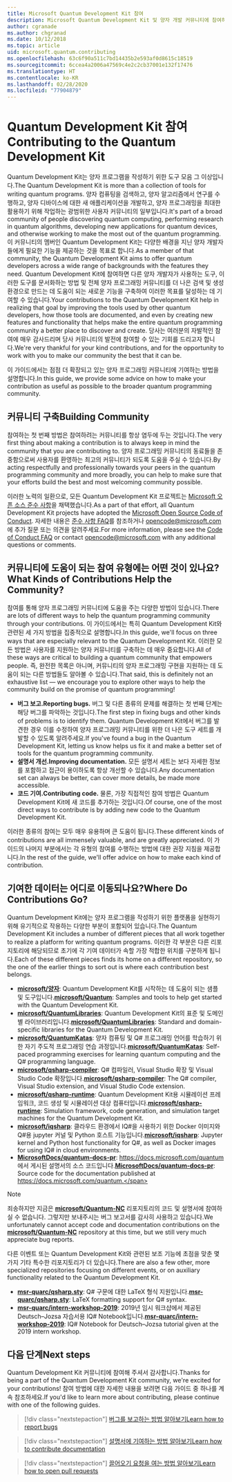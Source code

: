 ```yaml
---
title: Microsoft Quantum Development Kit 참여
description: Microsoft Quantum Development Kit 및 양자 개발 커뮤니티에 참여하는 방법을 알아봅니다.
author: cgranade
ms.author: chgranad
ms.date: 10/12/2018
ms.topic: article
uid: microsoft.quantum.contributing
ms.openlocfilehash: 63c6f90a511c7bd14435b2e593af0d8615c18519
ms.sourcegitcommit: 6ccea4a2006a47569c4e2c2cb37001e132f17476
ms.translationtype: HT
ms.contentlocale: ko-KR
ms.lasthandoff: 02/28/2020
ms.locfileid: "77904879"
---
```

# <a name="contributing-to-the-quantum-development-kit"></a><span data-ttu-id="810fe-103">Quantum Development Kit 참여</span><span class="sxs-lookup"><span data-stu-id="810fe-103">Contributing to the Quantum Development Kit</span></span> #

<span data-ttu-id="810fe-104">Quantum Development Kit는 양자 프로그램을 작성하기 위한 도구 모음 그 이상입니다.</span><span class="sxs-lookup"><span data-stu-id="810fe-104">The Quantum Development Kit is more than a collection of tools for writing quantum programs.</span></span>
<span data-ttu-id="810fe-105">양자 컴퓨팅을 검색하고, 양자 알고리즘에서 연구를 수행하고, 양자 디바이스에 대한 새 애플리케이션을 개발하고, 양자 프로그래밍을 최대한 활용하기 위해 작업하는 광범위한 사용자 커뮤니티의 일부입니다.</span><span class="sxs-lookup"><span data-stu-id="810fe-105">It's part of a broad community of people discovering quantum computing, performing research in quantum algorithms, developing new applications for quantum devices, and otherwise working to make the most out of the quantum programming.</span></span>
<span data-ttu-id="810fe-106">이 커뮤니티의 멤버인 Quantum Development Kit는 다양한 배경을 지닌 양자 개발자들에게 필요한 기능을 제공하는 것을 목표로 합니다.</span><span class="sxs-lookup"><span data-stu-id="810fe-106">As a member of that community, the Quantum Development Kit aims to offer quantum developers across a wide range of backgrounds with the features they need.</span></span>
<span data-ttu-id="810fe-107">Quantum Development Kit에 참여하면 다른 양자 개발자가 사용하는 도구, 이러한 도구를 문서화하는 방법 및 전체 양자 프로그래밍 커뮤니티를 더 나은 검색 및 생성 환경으로 만드는 데 도움이 되는 새로운 기능을 구축하여 이러한 목표를 달성하는 데 기여할 수 있습니다.</span><span class="sxs-lookup"><span data-stu-id="810fe-107">Your contributions to the Quantum Development Kit help in realizing that goal by improving the tools used by other quantum developers, how those tools are documented, and even by creating new features and functionality that helps make the entire quantum programming community a better place to discover and create.</span></span>
<span data-ttu-id="810fe-108">당사는 여러분의 자발적인 참여에 매우 감사드리며 당사 커뮤니티의 발전에 참여할 수 있는 기회를 드리고자 합니다.</span><span class="sxs-lookup"><span data-stu-id="810fe-108">We're very thankful for your kind contributions, and for the opportunity to work with you to make our community the best that it can be.</span></span>

<span data-ttu-id="810fe-109">이 가이드에서는 점점 더 확장되고 있는 양자 프로그래밍 커뮤니티에 기여하는 방법을 설명합니다.</span><span class="sxs-lookup"><span data-stu-id="810fe-109">In this guide, we provide some advice on how to make your contribution as useful as possible to the broader quantum programming community.</span></span>

## <a name="building-community"></a><span data-ttu-id="810fe-110">커뮤니티 구축</span><span class="sxs-lookup"><span data-stu-id="810fe-110">Building Community</span></span> ##

<span data-ttu-id="810fe-111">참여하는 첫 번째 방법은 참여하려는 커뮤니티를 항상 염두에 두는 것입니다.</span><span class="sxs-lookup"><span data-stu-id="810fe-111">The very first thing about making a contribution is to always keep in mind the community that you are contributing to.</span></span>
<span data-ttu-id="810fe-112">양자 프로그래밍 커뮤니티의 동료들을 존중함으로써 사용자를 환영하는 최고의 커뮤니티가 되도록 도움을 주실 수 있습니다.</span><span class="sxs-lookup"><span data-stu-id="810fe-112">By acting respectfully and professionally towards your peers in the quantum programming community and more broadly, you can help to make sure that your efforts build the best and most welcoming community possible.</span></span>

<span data-ttu-id="810fe-113">이러한 노력의 일환으로, 모든 Quantum Development Kit 프로젝트는 [Microsoft 오픈 소스 준수 사항](https://opensource.microsoft.com/codeofconduct/)을 채택했습니다.</span><span class="sxs-lookup"><span data-stu-id="810fe-113">As a part of that effort, all Quantum Development Kit projects have adopted the [Microsoft Open Source Code of Conduct](https://opensource.microsoft.com/codeofconduct/).</span></span>
<span data-ttu-id="810fe-114">자세한 내용은 [준수 사항 FAQ](https://opensource.microsoft.com/codeofconduct/faq/)를 참조하거나 [opencode@microsoft.com](mailto:opencode@microsoft.com)에 추가 질문 또는 의견을 알려주세요.</span><span class="sxs-lookup"><span data-stu-id="810fe-114">For more information, please see the [Code of Conduct FAQ](https://opensource.microsoft.com/codeofconduct/faq/) or contact [opencode@microsoft.com](mailto:opencode@microsoft.com) with any additional questions or comments.</span></span>

## <a name="what-kinds-of-contributions-help-the-community"></a><span data-ttu-id="810fe-115">커뮤니티에 도움이 되는 참여 유형에는 어떤 것이 있나요?</span><span class="sxs-lookup"><span data-stu-id="810fe-115">What Kinds of Contributions Help the Community?</span></span> ##

<span data-ttu-id="810fe-116">참여를 통해 양자 프로그래밍 커뮤니티에 도움을 주는 다양한 방법이 있습니다.</span><span class="sxs-lookup"><span data-stu-id="810fe-116">There are lots of different ways to help the quantum programming community through your contributions.</span></span>
<span data-ttu-id="810fe-117">이 가이드에서는 특히 Quantum Development Kit와 관련된 세 가지 방법을 집중적으로 설명합니다.</span><span class="sxs-lookup"><span data-stu-id="810fe-117">In this guide, we'll focus on three ways that are especially relevant to the Quantum Development Kit.</span></span>
<span data-ttu-id="810fe-118">이러한 모든 방법은 사용자를 지원하는 양자 커뮤니티를 구축하는 데 매우 중요합니다.</span><span class="sxs-lookup"><span data-stu-id="810fe-118">All of these ways are critical to building a quantum community that empowers people.</span></span>
<span data-ttu-id="810fe-119">즉, 완전한 목록은 아니며, 커뮤니티의 양자 프로그래밍 구현을 지원하는 데 도움이 되는 다른 방법들도 알아볼 수 있습니다.</span><span class="sxs-lookup"><span data-stu-id="810fe-119">That said, this is definitely not an exhaustive list — we encourage you to explore other ways to help the community build on the promise of quantum programming!</span></span>

- <span data-ttu-id="810fe-120">**버그 보고.**</span><span class="sxs-lookup"><span data-stu-id="810fe-120">**Reporting bugs.**</span></span> <span data-ttu-id="810fe-121">버그 및 다른 종류의 문제를 해결하는 첫 번째 단계는 해당 버그를 파악하는 것입니다.</span><span class="sxs-lookup"><span data-stu-id="810fe-121">The first step in fixing bugs and other kinds of problems is to identify them.</span></span> <span data-ttu-id="810fe-122">Quantum Development Kit에서 버그를 발견한 경우 이를 수정하여 양자 프로그래밍 커뮤니티를 위한 더 나은 도구 세트를 개발할 수 있도록 알려주세요.</span><span class="sxs-lookup"><span data-stu-id="810fe-122">If you've found a bug in the Quantum Development Kit, letting us know helps us fix it and make a better set of tools for the quantum programming community.</span></span>
- <span data-ttu-id="810fe-123">**설명서 개선.**</span><span class="sxs-lookup"><span data-stu-id="810fe-123">**Improving documentation.**</span></span> <span data-ttu-id="810fe-124">모든 설명서 세트는 보다 자세한 정보를 포함하고 접근이 용이하도록 항상 개선할 수 있습니다.</span><span class="sxs-lookup"><span data-stu-id="810fe-124">Any documentation set can always be better, can cover more details, be made more accessible.</span></span>
- <span data-ttu-id="810fe-125">**코드 기여.**</span><span class="sxs-lookup"><span data-stu-id="810fe-125">**Contributing code.**</span></span> <span data-ttu-id="810fe-126">물론, 가장 직접적인 참여 방법은 Quantum Development Kit에 새 코드를 추가하는 것입니다.</span><span class="sxs-lookup"><span data-stu-id="810fe-126">Of course, one of the most direct ways to contribute is by adding new code to the Quantum Development Kit.</span></span>

<span data-ttu-id="810fe-127">이러한 종류의 참여는 모두 매우 유용하며 큰 도움이 됩니다.</span><span class="sxs-lookup"><span data-stu-id="810fe-127">These different kinds of contributions are all immensely valuable, and are greatly appreciated.</span></span>
<span data-ttu-id="810fe-128">이 가이드의 나머지 부분에서는 각 유형의 참여를 수행하는 방법에 대한 권장 지침을 제공합니다.</span><span class="sxs-lookup"><span data-stu-id="810fe-128">In the rest of the guide, we'll offer advice on how to make each kind of contribution.</span></span>

## <a name="where-do-contributions-go"></a><span data-ttu-id="810fe-129">기여한 데이터는 어디로 이동되나요?</span><span class="sxs-lookup"><span data-stu-id="810fe-129">Where Do Contributions Go?</span></span> ##

<span data-ttu-id="810fe-130">Quantum Development Kit에는 양자 프로그램을 작성하기 위한 플랫폼을 실현하기 위해 유기적으로 작용하는 다양한 부분이 포함되어 있습니다.</span><span class="sxs-lookup"><span data-stu-id="810fe-130">The Quantum Development Kit includes a number of different pieces that all work together to realize a platform for writing quantum programs.</span></span>
<span data-ttu-id="810fe-131">이러한 각 부분은 다른 리포지토리에 해당되므로 초기에 각 기여 데이터가 속할 가장 적합한 위치를 구분하게 됩니다.</span><span class="sxs-lookup"><span data-stu-id="810fe-131">Each of these different pieces finds its home on a different repository, so the one of the earlier things to sort out is where each contribution best belongs.</span></span>

- <span data-ttu-id="810fe-132">[**microsoft/양자**](https://github.com/Microsoft/Quantum): Quantum Development Kit를 시작하는 데 도움이 되는 샘플 및 도구입니다.</span><span class="sxs-lookup"><span data-stu-id="810fe-132">[**microsoft/Quantum**](https://github.com/Microsoft/Quantum): Samples and tools to help get started with the Quantum Development Kit.</span></span>
- <span data-ttu-id="810fe-133">[**microsoft/QuantumLibraries**](https://github.com/Microsoft/QuantumLibraries): Quantum Development Kit의 표준 및 도메인별 라이브러리입니다.</span><span class="sxs-lookup"><span data-stu-id="810fe-133">[**microsoft/QuantumLibraries**](https://github.com/Microsoft/QuantumLibraries): Standard and domain-specific libraries for the Quantum Development Kit.</span></span>
- <span data-ttu-id="810fe-134">[**microsoft/QuantumKatas**](https://github.com/Microsoft/QuantumKatas): 양자 컴퓨팅 및 Q# 프로그래밍 언어를 학습하기 위한 자기 주도적 프로그래밍 연습 과정입니다.</span><span class="sxs-lookup"><span data-stu-id="810fe-134">[**microsoft/QuantumKatas**](https://github.com/Microsoft/QuantumKatas): Self-paced programming exercises for learning quantum computing and the Q# programming language.</span></span>
- <span data-ttu-id="810fe-135">[**microsoft/qsharp-compiler**](https://github.com/microsoft/qsharp-compiler): Q# 컴파일러, Visual Studio 확장 및 Visual Studio Code 확장입니다.</span><span class="sxs-lookup"><span data-stu-id="810fe-135">[**microsoft/qsharp-compiler**](https://github.com/microsoft/qsharp-compiler): The Q# compiler, Visual Studio extension, and Visual Studio Code extension.</span></span>
- <span data-ttu-id="810fe-136">[**microsoft/qsharp-runtime**](https://github.com/microsoft/qsharp-runtime): Quantum Development Kit용 시뮬레이션 프레임워크, 코드 생성 및 시뮬레이션 대상 컴퓨터입니다.</span><span class="sxs-lookup"><span data-stu-id="810fe-136">[**microsoft/qsharp-runtime**](https://github.com/microsoft/qsharp-runtime): Simulation framework, code generation, and simulation target machines for the Quantum Development Kit.</span></span>
- <span data-ttu-id="810fe-137">[**microsoft/iqsharp**](https://github.com/microsoft/iqsharp): 클라우드 환경에서 IQ#을 사용하기 위한 Docker 이미지와 Q#용 jupyter 커널 및 Python 호스트 기능입니다.</span><span class="sxs-lookup"><span data-stu-id="810fe-137">[**microsoft/iqsharp**](https://github.com/microsoft/iqsharp): Jupyter kernel and Python host functionality for Q#, as well as Docker images for using IQ# in cloud environments.</span></span>
- <span data-ttu-id="810fe-138">[**MicrosoftDocs/quantum-docs-pr**](https://github.com/MicrosoftDocs/quantum-docs-pr): https://docs.microsoft.com/quantum 에서 게시된 설명서의 소스 코드입니다.</span><span class="sxs-lookup"><span data-stu-id="810fe-138">[**MicrosoftDocs/quantum-docs-pr**](https://github.com/MicrosoftDocs/quantum-docs-pr): Source code for the documentation published at https://docs.microsoft.com/quantum.</span></span>

> [!NOTE]
> <span data-ttu-id="810fe-139">죄송하지만 지금은 [**microsoft/Quantum-NC**](https://github.com/microsoft/Quantum-NC) 리포지토리의 코드 및 설명서에 참여하실 수 없습니다. 그렇지만 보내주시는 버그 보고서를 감사히 사용하고 있습니다.</span><span class="sxs-lookup"><span data-stu-id="810fe-139">We unfortunately cannot accept code and documentation contributions on the [**microsoft/Quantum-NC**](https://github.com/microsoft/Quantum-NC) repository at this time, but we still very much appreciate bug reports.</span></span>

<span data-ttu-id="810fe-140">다른 이벤트 또는 Quantum Development Kit와 관련된 보조 기능에 초점을 맞춘 몇 가지 기타 특수한 리포지토리가 더 있습니다.</span><span class="sxs-lookup"><span data-stu-id="810fe-140">There are also a few other, more specialized repositories focusing on different events, or on auxiliary functionality related to the Quantum Development Kit.</span></span>

- <span data-ttu-id="810fe-141">[**msr-quarc/qsharp.sty**](https://github.com/msr-quarc/qsharp.sty): Q# 구문에 대한 LaTeX 형식 지원입니다.</span><span class="sxs-lookup"><span data-stu-id="810fe-141">[**msr-quarc/qsharp.sty**](https://github.com/msr-quarc/qsharp.sty): LaTeX formatting support for Q# syntax.</span></span>
- <span data-ttu-id="810fe-142">[**msr-quarc/intern-workshop-2019**](https://github.com/msr-quarc/intern-workshop-2019): 2019년 임시 워크샵에서 제공된 Deutsch–Jozsa 자습서용 IQ# Notebook입니다.</span><span class="sxs-lookup"><span data-stu-id="810fe-142">[**msr-quarc/intern-workshop-2019**](https://github.com/msr-quarc/intern-workshop-2019): IQ# Notebook for Deutsch–Jozsa tutorial given at the 2019 intern workshop.</span></span>

## <a name="next-steps"></a><span data-ttu-id="810fe-143">다음 단계</span><span class="sxs-lookup"><span data-stu-id="810fe-143">Next steps</span></span> ##

<span data-ttu-id="810fe-144">Quantum Development Kit 커뮤니티에 참여해 주셔서 감사합니다.</span><span class="sxs-lookup"><span data-stu-id="810fe-144">Thanks for being a part of the Quantum Development Kit community, we're excited for your contributions!</span></span>
<span data-ttu-id="810fe-145">참여 방법에 대한 자세한 내용을 보려면 다음 가이드 중 하나를 계속 참조하세요.</span><span class="sxs-lookup"><span data-stu-id="810fe-145">If you'd like to learn more about contributing, please continue with one of the following guides.</span></span>

> [!div class="nextstepaction"]
> [<span data-ttu-id="810fe-146">버그를 보고하는 방법 알아보기</span><span class="sxs-lookup"><span data-stu-id="810fe-146">Learn how to report bugs</span></span>](xref:microsoft.quantum.contributing.reporting)

> [!div class="nextstepaction"]
> [<span data-ttu-id="810fe-147">설명서에 기여하는 방법 알아보기</span><span class="sxs-lookup"><span data-stu-id="810fe-147">Learn how to contribute documentation</span></span>](xref:microsoft.quantum.contributing.docs)

> [!div class="nextstepaction"]
> [<span data-ttu-id="810fe-148">끌어오기 요청을 여는 방법 알아보기</span><span class="sxs-lookup"><span data-stu-id="810fe-148">Learn how to open pull requests</span></span>](xref:microsoft.quantum.contributing.pulls)
